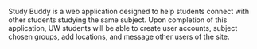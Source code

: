 Study Buddy is a web application designed to help students connect with other
students studying the same subject.  Upon completion of this application, UW
students will be able to create user accounts, subject chosen groups, add 
locations, and message other users of the site.